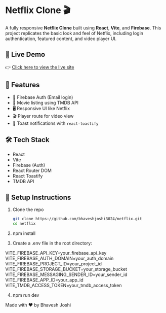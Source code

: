 # Netflix Clone 🎬

A fully responsive **Netflix Clone** built using **React**, **Vite**, and **Firebase**. This project replicates the basic look and feel of Netflix, including login authentication, featured content, and video player UI.

## 🔗 Live Demo

👉 [Click here to view the live site](https://netflix-sigma-ashy-33.vercel.app/)

## 🚀 Features

- 🔐 Firebase Auth (Email login)
- 🎥 Movie listing using TMDB API
- 🖥️ Responsive UI like Netflix
- 🎬 Player route for video view
- 🍿 Toast notifications with `react-toastify`

## 🛠️ Tech Stack

- React
- Vite
- Firebase (Auth)
- React Router DOM
- React Toastify
- TMDB API

## 🔧 Setup Instructions

1. Clone the repo  
   ```bash
   git clone https://github.com/bhaveshjoshi3024/netflix.git
   cd netflix
   
2. npm install

3. Create a .env file in the root directory:

VITE_FIREBASE_API_KEY=your_firebase_api_key
VITE_FIREBASE_AUTH_DOMAIN=your_auth_domain
VITE_FIREBASE_PROJECT_ID=your_project_id
VITE_FIREBASE_STORAGE_BUCKET=your_storage_bucket
VITE_FIREBASE_MESSAGING_SENDER_ID=your_sender_id
VITE_FIREBASE_APP_ID=your_app_id
VITE_TMDB_ACCESS_TOKEN=your_tmdb_access_token

4. npm run dev

Made with ❤️ by Bhavesh Joshi



